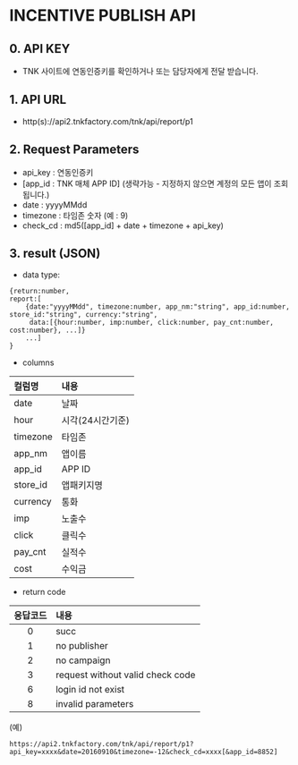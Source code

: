 # INCENTIVE PUBLISH API
## 0. API KEY
   -  TNK 사이트에 연동인증키를 확인하거나 또는  담당자에게 전달 받습니다.

## 1. API URL
  - http(s)://api2.tnkfactory.com/tnk/api/report/p1

## 2. Request Parameters
   - api_key : 연동인증키
   - [app_id : TNK 매체 APP ID] (생략가능 - 지정하지 않으면 계정의 모든 앱이 조회됩니다.)
   - date : yyyyMMdd
   - timezone : 타임존 숫자 (예 : 9)
  - check_cd : md5([app_id] + date + timezone + api_key)

## 3. result (JSON)
  - data type:
 ```
{return:number,  
 report:[
     {date:"yyyyMMdd", timezone:number, app_nm:"string", app_id:number, store_id:"string", currency:"string", 
      data:[{hour:number, imp:number, click:number, pay_cnt:number, cost:number}, ...]}
     ...]
 }
```
  - columns
 
 |컬럼명|내용|
 |:--|:--|
 | date | 날짜 |
 | hour | 시각(24시간기준) |
 | timezone | 타임존 |
 | app_nm | 앱이름 |
 | app_id | APP ID |
 | store_id | 앱패키지명 |
 | currency | 통화 |
 | imp | 노출수 |
 | click | 클릭수 |
 | pay_cnt | 실적수 |
 | cost | 수익금 |
   
  - return code

|응답코드| 내용|
|:--:|:--|
|  0 | succ |
|  1 | no publisher |
|  2 | no campaign |
|  3 | request without valid check code |
|  6 | login id not exist |
|  8 | invalid parameters |

(예)
```
https://api2.tnkfactory.com/tnk/api/report/p1?api_key=xxxx&date=20160910&timezone=-12&check_cd=xxxx[&app_id=8852]
```
